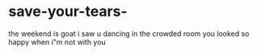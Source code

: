 # save-your-tears-
the weekend is goat
i saw u dancing in the crowded room
you looked so happy when i"m not with you
